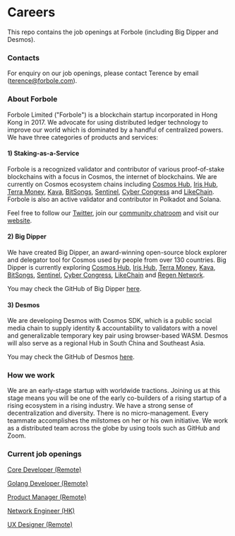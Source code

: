 # Careers
This repo contains the job openings at Forbole (including Big Dipper and Desmos).

### Contacts
For enquiry on our job openings, please contact Terence by email (terence@forbole.com).

### About Forbole

Forbole Limited ("Forbole") is a blockchain startup incorporated in Hong Kong in 2017. We advocate for using distributed ledger technology to improve our world which is dominated by a handful of centralized powers. We have three categories of products and services:

#### 1) Staking-as-a-Service

Forbole is a recognized validator and contributor of various proof-of-stake blockchains with a focus in Cosmos, the internet of blockchains. We are currently on Cosmos ecosystem chains including [Cosmos Hub](https://cosmos.bigdipper.live/validators?sort=votingPower&dir=-1_), [Iris Hub](https://iris.bigdipper.live/validators?sort=votingPower&dir=-1), [Terra Money](https://terra.bigdipper.live/validators?sort=votingPower&dir=-1), [Kava](https://testnet-1.kava.bigdipper.live/validators?sort=votingPower&dir=-1), [BitSongs](https://testnet-1.bitsong.bigdipper.live/validators?sort=votingPower&dir=-1), [Sentinel](https://explorer.sentinel.co/validators?sort=votingPower&dir=-1), [Cyber Congress](https://cyberd.ai/validators) and [LikeChain](http://35.226.174.222/). Forbole is also an active validator and contributor in Polkadot and Solana.

Feel free to follow our [Twitter](https://twitter.com/forbole), join our [community chatroom](http://t.me/forbole) and visit our [website](https://forbole.com). 

#### 2) Big Dipper

We have created Big Dipper, an award-winning open-source block explorer and delegator tool for Cosmos used by people from over 130 countries. Big Dipper is currently exploring [Cosmos Hub](https://cosmos.bigdipper.live/validators?sort=votingPower&dir=-1_), [Iris Hub](https://iris.bigdipper.live/validators?sort=votingPower&dir=-1), [Terra Money](https://terra.bigdipper.live/validators?sort=votingPower&dir=-1), [Kava](https://testnet-1.kava.bigdipper.live/validators?sort=votingPower&dir=-1), [BitSongs](https://testnet-1.bitsong.bigdipper.live/validators?sort=votingPower&dir=-1), [Sentinel](https://explorer.sentinel.co/validators?sort=votingPower&dir=-1), [Cyber Congress](https://cyberd.ai/validators), [LikeChain](http://35.226.174.222/) and [Regen Network](http://bigdipper.regen.network).

You may check the GitHub of Big Dipper [here](https://github.com/forbole/big_dipper).

#### 3) Desmos

We are developing Desmos with Cosmos SDK, which is a public social media chain to supply identity & accountability to validators with a novel and generalizable temporary key pair using browser-based WASM. Desmos will also serve as a regional Hub in South China and Southeast Asia. 

You may check the GitHub of Desmos [here](https://github.com/desmos-labs).

### How we work

We are an early-stage startup with worldwide tractions. Joining us at this stage means you will be one of the early co-builders of a rising startup of a rising ecosystem in a rising industry. We have a strong sense of decentralization and diversity. There is no micro-management. Every teammate accomplishes the milstomes on her or his own initiative. We work as a distributed team across the globe by using tools such as GitHub and Zoom. 

### Current job openings

[Core Developer (Remote)](core_developer.md)

[Golang Developer (Remote)](golang_developer.md)

[Product Manager (Remote)](product_manager.md)

[Network Engineer (HK)](network_engineer_blockchain.md)

[UX Designer (Remote)](ux_designer.md)
